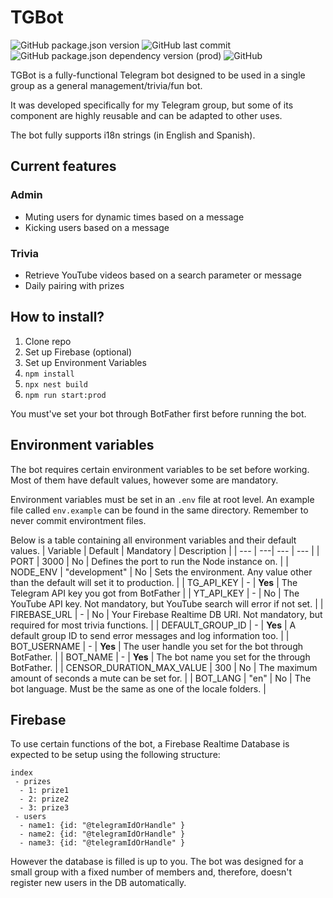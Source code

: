 # TGBot
![GitHub package.json version](https://img.shields.io/github/package-json/v/hniklass/tgbot)
![GitHub last commit](https://img.shields.io/github/last-commit/hniklass/tgbot)
![GitHub package.json dependency version (prod)](https://img.shields.io/github/package-json/dependency-version/hniklass/tgbot/@nestjs/core)
![GitHub](https://img.shields.io/github/license/hniklass/tgbot)

TGBot is a fully-functional Telegram bot designed to be used in a single group as a general management/trivia/fun bot.

It was developed specifically for my Telegram group, but some of its component are highly reusable and can be adapted to other uses.

The bot fully supports i18n strings (in English and Spanish).

## Current features

### Admin
- Muting users for dynamic times based on a message
- Kicking users based on a message

### Trivia
- Retrieve YouTube videos based on a search parameter or message
- Daily pairing with prizes

## How to install?

1. Clone repo
2. Set up Firebase (optional)
3. Set up Environment Variables
2. `npm install`
3. `npx nest build`
4. `npm run start:prod`

You must've set your bot through BotFather first before running the bot.

## Environment variables

The bot requires certain environment variables to be set before working. Most of them have default values, however some are mandatory.

Environment variables must be set in an `.env` file at root level. An example file called `env.example` can be found in the same directory. Remember to never commit environtment files.

Below is a table containing all environment variables and their default values.
| Variable | Default | Mandatory | Description |
| --- | ---| --- | --- |
| PORT | 3000 | No | Defines the port to run the Node instance on. |
| NODE_ENV | "development" | No | Sets the environment. Any value other than the default will set it to production. |
| TG_API_KEY | - | **Yes** | The Telegram API key you got from BotFather |
| YT_API_KEY | - | No | The YouTube API key. Not mandatory, but YouTube search will error if not set. |
| FIREBASE_URL | - | No | Your Firebase Realtime DB URI. Not mandatory, but required for most trivia functions. |
| DEFAULT_GROUP_ID | - | **Yes** | A default group ID to send error messages and log information too. |
| BOT_USERNAME | - | **Yes** | The user handle you set for the bot through BotFather. |
| BOT_NAME | - | **Yes** | The bot name you set for the through BotFather. |
| CENSOR_DURATION_MAX_VALUE | 300 | No | The maximum amount of seconds a mute can be set for. |
| BOT_LANG | "en" | No | The bot language. Must be the same as one of the locale folders. |

## Firebase

To use certain functions of the bot, a Firebase Realtime Database is expected to be setup using the following structure:
```
index
 - prizes
  - 1: prize1
  - 2: prize2
  - 3: prize3
 - users
  - name1: {id: "@telegramIdOrHandle" }
  - name2: {id: "@telegramIdOrHandle" }
  - name3: {id: "@telegramIdOrHandle" }
```

However the database is filled is up to you. The bot was designed for a small group with a fixed number of members and, therefore, doesn't register new users in the DB automatically.

## 

